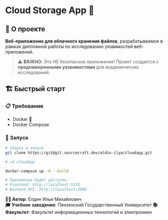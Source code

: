 # Cloud Storage App 🚀

## 🎯 О проекте

**Веб-приложение для облачного хранения файлов**, разрабатываемое в рамках дипломной работы по исследованию уязвимостей веб-приложений.

> ⚠️ **ВАЖНО**: Это НЕ безопасное приложение! Проект создается с **преднамеренными уязвимостями** для академических исследований.

## 🏗️ Быстрый старт

### 📋 Требования

- Docker 🐳
- Docker Compose

### 🚀 Запуск

```bash
# Сборка и запуск
git clone https://git@git.sourcecraft.dev/eldin-ilya/cloudapp.git

# cd cloudapp

docker-compose up -d --build

# Приложение будет доступно:
# Frontend: http://localhost:5173
# Backend API: http://localhost:3000
```

**👨‍💻 Автор**: Елдин Илья Михайлович  
**🎓 Учебное заведение**: Пензенский Государственный Университет
**📚 Факультет**: Факультет информационных технологий и электроники
